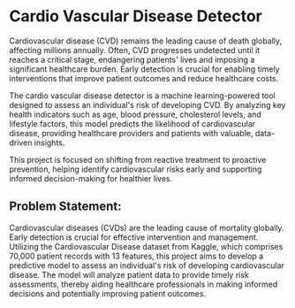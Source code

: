 # Cardio Vascular Disease Detector
Cardiovascular disease (CVD) remains the leading cause of death globally, affecting millions annually. Often, CVD progresses undetected until it reaches a critical stage, endangering patients' lives and imposing a significant healthcare burden. Early detection is crucial for enabling timely interventions that improve patient outcomes and reduce healthcare costs.

The cardio vascular disease detector is a machine learning-powered tool designed to assess an individual's risk of developing CVD. By analyzing key health indicators such as age, blood pressure, cholesterol levels, and lifestyle factors, this model predicts the likelihood of cardiovascular disease, providing healthcare providers and patients with valuable, data-driven insights.

This project is focused on shifting from reactive treatment to proactive prevention, helping identify cardiovascular risks early and supporting informed decision-making for healthier lives.

## Problem Statement:

Cardiovascular diseases (CVDs) are the leading cause of mortality globally. Early detection is crucial for effective intervention and management. Utilizing the Cardiovascular Disease dataset from Kaggle, which comprises 70,000 patient records with 13 features, this project aims to develop a predictive model to assess an individual's risk of developing cardiovascular disease. The model will analyze patient data to provide timely risk assessments, thereby aiding healthcare professionals in making informed decisions and potentially improving patient outcomes.

